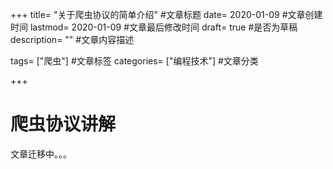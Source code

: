 +++
title= "关于爬虫协议的简单介绍" #文章标题
date= 2020-01-09 #文章创建时间
lastmod= 2020-01-09 #文章最后修改时间
draft= true #是否为草稿
description= "" #文章内容描述

tags= ["爬虫"] #文章标签
categories= ["编程技术"] #文章分类

+++

# 爬虫协议讲解

文章迁移中。。。
